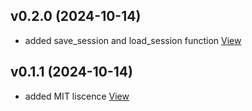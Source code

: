 ## v0.2.0 (2024-10-14)

*  added save_session and load_session function [View](https://github.com/njayman/season.nvim/commits/443a31adafd9d29acddad15cd85aeb726e30c4c5)


## v0.1.1 (2024-10-14)

*  added MIT liscence [View](https://github.com/njayman/season.nvim/commits/615aedf918c68bd0ad5e7662b8c356f93c394911)


